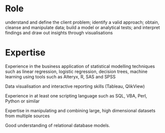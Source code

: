 # Role
understand and define the client problem; identify a valid approach; obtain, cleanse and manipulate data; build a model or analytical tests; and interpret findings and draw out insights through visualisations

# Expertise
Experience in the business application of statistical modelling techniques such as linear regression, logistic regression, decision trees, machine learning using tools such as Alteryx, R, SAS and SPSS

Data visualisation and interactive reporting skills (Tableau, QlikView)

Experience in at least one scripting language such as SQL, VBA, Perl, Python or similar

Expertise in manipulating and combining large, high dimensional datasets from multiple sources

Good understanding of relational database models.
